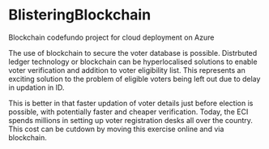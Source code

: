 # BlisteringBlockchain
Blockchain codefundo project for cloud deployment on Azure

The use of blockchain to secure the voter database is possible. Distrbuted ledger technology or blockchain can be hyperlocalised solutions to enable voter verification and addition to voter eligibility list. This represents an exciting solution to the problem of eligible voters being left out due to delay in updation in ID.

This is better in that faster updation of voter details just before election is possible, with potentially faster and cheaper verification. Today, the ECI spends millions in setting up voter registration desks all over the country. This cost can be cutdown by moving this exercise online and via blockchain.
